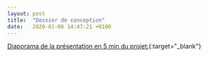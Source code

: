 ```yaml
---
layout: post
title:  "Dossier de conception"
date:   2020-01-06 14:47:21 +0100
---
```


[Diaporama de la présentation en 5 min du projet:](/assets/presentation5min.pdf){:target="_blank"}  

